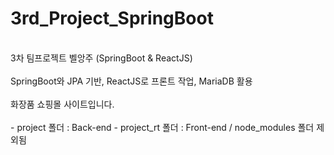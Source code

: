 # 3rd_Project_SpringBoot
<br>
3차 팀프로젝트 벨앙주 (SpringBoot & ReactJS)
<br><br>
SpringBoot와 JPA 기반, ReactJS로 프론트 작업, MariaDB 활용 
<br><br>
화장품 쇼핑몰 사이트입니다.
<br><br>
 - project 폴더 : Back-end 
 - project_rt 폴더 : Front-end / node_modules 폴더 제외됨 

